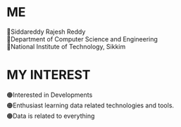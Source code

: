 # ME
🔵Siddareddy Rajesh Reddy
<br>
🔵Department of Computer Science and Engineering
<br>
🔵National Institute of Technology, Sikkim
# MY INTEREST
🟠Interested in Developments<br>
🟠Enthusiast learning data related technologies and tools.
<br>
🟠Data is related to everything
